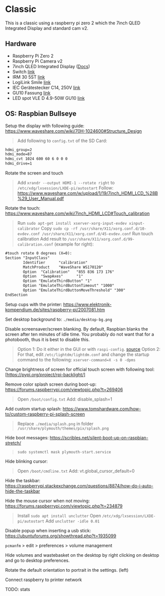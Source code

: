 # Classic

This is a classic using a raspberry pi zero 2 which the 7inch QLED Integrated Display and standard cam v2.

## Hardware

- Raspberry Pi Zero 2
- Raspberry Pi Camera v2
- 7inch QLED Integrated Display ([Docs](https://www.waveshare.com/wiki/70H-1024600#CAD_Drawing))
- Switch [link](https://www.digikey.com/en/products/detail/zf-electronics/CRE22F2BBBNE/446064)
- IRM 30 5ST [link](https://www.meanwell-web.com/en-gb/ac-dc-single-output-encapsulated-power-supply-irm--30--5st)
- LogiLink Smile [link](https://www.digitec.ch/de/s1/product/logilink-smile-usb-a-dockingstation-usb-hub-12776233?dbq=1&gclid=Cj0KCQiAsoycBhC6ARIsAPPbeLuSqziMTKka5bsK8nV0Phmgn8bYfRX4SiDYr0Et2__k1bhvytIP0LkaAnqcEALw_wcB&gclsrc=aw.ds)
- IEC Gerätestecker C14, 250V [link](https://ch.schurter.com/de/datasheet/6100-3#)
- GU10 Fassung [link](https://www.distrelec.ch/de/fassung-gu10-2a-250v-keramik-weiss-bailey-lights-141234/p/30148723?trackQuery=gu10+fassung&pos=1&origPos=1&origPageSize=50&track=true)
- LED spot VLE D 4.9-50W GU10 [link](https://www.lighting.philips.ch/prof/led-lampen-und-roehren/led-reflektorlampen/master-ledspot-value-gu10-hochvolt-reflektorlampen/929001349102_EU/product) 

## OS: Raspbian Bullseye

Setup the display with following guide: <https://www.waveshare.com/wiki/70H-1024600#Structure_Design>

> Add following to `config.txt` of the SD Card:

```txt
hdmi_group=2
hdmi_mode=87
hdmi_cvt 1024 600 60 6 0 0 0
hdmi_drive=1
```

Rotate the screen and touch

> Add `xrandr --output HDMI-1 --rotate right` to `/etc/xdg/lxsession/LXDE-pi/autostart`
> Follow: <https://www.waveshare.com/w/upload/1/19/7inch_HDMI_LCD_%28B%29_User_Manual.pdf>

Rotate the touch: <https://www.waveshare.com/wiki/7inch_HDMI_LCD#Touch_calibration>

> Run `sudo apt-get install xserver-xorg-input-evdev xinput-calibrator`
> Copy `sudo cp -rf /usr/share/X11/xorg.conf.d/10-evdev.conf /usr/share/X11/xorg.conf.d/45-evdev.conf`
> Run touch calibration
> Add result to `/usr/share/X11/xorg.conf.d/99-calibration.conf` (example for right):

```txt
#touch rotate 0 degrees (X=0):
Section "InputClass"
        Identifier      "calibration"
        MatchProduct    "WaveShare WS170120"
        Option  "Calibration"   "855 836 173 176"
        Option  "SwapAxes"      "1"
        Option "EmulateThirdButton" "1"
        Option "EmulateThirdButtonTimeout" "1000"
        Option "EmulateThirdButtonMoveThreshold" "300"
EndSection
```

Setup cups with the printer: <https://www.elektronik-kompendium.de/sites/raspberry-pi/2007081.htm>

Set desktop background to: `./media/desktop-bg.png`

Disable screensaver/screen blanking. By default, Raspbian blanks the screen after ten minutes of idle time.
You probably do not want that for a photobooth, thus it is best to disable this.

> Option 1: Do it either in the GUI or with `raspi-config`. [source](https://pimylifeup.com/raspberry-pi-disable-screen-blanking/)
> Option 2: For that, edit `/etc/lightdm/lightdm.conf` and change the startup command to the following: `xserver-command=X -s 0 -dpms`

Change brightness of screen for official touch screen with following tool: [https://pypi.org/project/rpi-backlight/]

Remove color splash screen during boot-up: <https://forums.raspberrypi.com/viewtopic.php?t=269406>

> Open `/boot/config.txt`
> Add:
> disable_splash=1

Add custom startup splash: <https://www.tomshardware.com/how-to/custom-raspberry-pi-splash-screen>

> Replace `./media/splash.png` in folder `/usr/share/plymouth/themes/pix/splash.png`

Hide boot messages: <https://scribles.net/silent-boot-up-on-raspbian-stretch/>

> `sudo systemctl mask plymouth-start.service`

Hide blinking cursor:

> Open `/boot/cmdline.txt`
> Add:
> vt.global_cursor_default=0

Hide the taskbar: <https://raspberrypi.stackexchange.com/questions/8874/how-do-i-auto-hide-the-taskbar>

Hide the mouse cursor when not moving: <https://forums.raspberrypi.com/viewtopic.php?t=234879>

> Install `sudo apt install unclutter`
> Open `/etc/xdg/lxsession/LXDE-pi/autostart`
>Add `unclutter -idle 0.01`

Disable popup when inserting a usb stick: <https://ubuntuforums.org/showthread.php?t=1935099>

`pcmanfm` > edit > preferences > volume management

Hide volumes and wastebasket on the desktop by right clicking on desktop and go to desktop preferences.

Rotate the default orientation to portrait in the settings. (left)

Connect raspberry to printer network

TODO: stats
